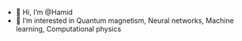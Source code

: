 - 👋 Hi, I’m @Hamid
- 👀 I’m interested in Quantum magnetism, Neural networks, Machine learning, Computational physics

<!---
HamidArianZad/HamidArianZad is a ✨ special ✨ repository because its `README.md` (this file) appears on your GitHub profile.
You can click the Preview link to take a look at your changes.
--->
